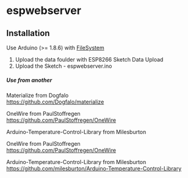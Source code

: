 # espwebserver #

## Installation ##

Use Arduino (>= 1.8.6) with [FileSystem](http://esp8266.github.io/Arduino/versions/2.0.0/doc/filesystem.html "FileSystem")

1. Upload the data foulder with ESP8266 Sketch Data Upload
2. Upload the Sketch - espwebserver.ino 

##### Use from another #####

Materialize from Dogfalo  
https://github.com/Dogfalo/materialize  
  
OneWire from PaulStoffregen  
https://github.com/PaulStoffregen/OneWire  
  
Arduino-Temperature-Control-Library from Milesburton  

OneWire from PaulStoffregen  
https://github.com/PaulStoffregen/OneWire  

Arduino-Temperature-Control-Library from Milesburton  
https://github.com/milesburton/Arduino-Temperature-Control-Library  
